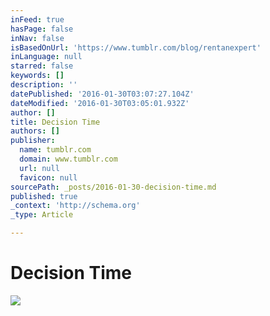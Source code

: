```yaml
---
inFeed: true
hasPage: false
inNav: false
isBasedOnUrl: 'https://www.tumblr.com/blog/rentanexpert'
inLanguage: null
starred: false
keywords: []
description: ''
datePublished: '2016-01-30T03:07:27.104Z'
dateModified: '2016-01-30T03:05:01.932Z'
author: []
title: Decision Time
authors: []
publisher:
  name: tumblr.com
  domain: www.tumblr.com
  url: null
  favicon: null
sourcePath: _posts/2016-01-30-decision-time.md
published: true
_context: 'http://schema.org'
_type: Article

---
```

# Decision Time
![](https://s3-us-west-2.amazonaws.com/the-grid-img/p/26a83d18b3947c45e4f8a8d2e964cc31d09f430a.gif)